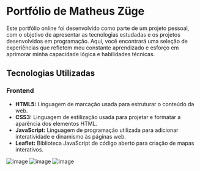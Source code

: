 # Portfólio de Matheus Züge
Este portfólio online foi desenvolvido como parte de um projeto pessoal, com o objetivo de apresentar as tecnologias estudadas e os projetos desenvolvidos em programação. Aqui, você encontrará uma seleção de experiências que refletem meu constante aprendizado e esforço em aprimorar minha capacidade lógica e habilidades técnicas.


## Tecnologias Utilizadas

### Frontend
- **HTML5:** Linguagem de marcação usada para estruturar o conteúdo da web.
- **CSS3:** Linguagem de estilização usada para projetar e formatar a aparência dos elementos HTML.
- **JavaScript:** Linguagem de programação utilizada para adicionar interatividade e dinamismo às páginas web.
- **Leaflet:** Biblioteca JavaScript de código aberto para criação de mapas interativos.



![image](https://github.com/matheuszuge/portfolio/assets/52630140/3866b96c-d99a-4f5d-a1b8-cdf925953780)
![image](https://github.com/matheuszuge/portfolio/assets/52630140/35a9a178-4b73-41ba-9a6e-acb717fe8005)
![image](https://github.com/matheuszuge/portfolio/assets/52630140/04bafcc7-ce19-4ca8-a6a1-85b008ed1a34)

